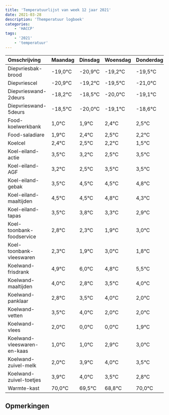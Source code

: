 ```yaml
---
title: 'Temperatuurlijst van week 12 jaar 2021'
date: 2021-03-28
description: 'Themperatuur logboek'
categories:
    - 'HACCP'
tags:
    - '2021'
    - 'temperatuur'
---
```

|Omschrijving|Maandag|Dinsdag|Woensdag|Donderdag|Vrijdag|Zaterdag|Zondag|
|:---|:---|:---|:---|:---|:---|:---|:---|
|Diepvriesbak-brood|-19,0°C|-20,9°C|-19,2°C|-19,5°C|-21,0°C|-20,1°C|-19,6°C|
|Diepvriescel|-20,9°C|-19,2°C|-19,5°C|-21,0°C|-20,1°C|-19,6°C|-19,5°C|
|Diepvrieswand-2deurs|-18,2°C|-18,5°C|-20,0°C|-19,1°C|-18,6°C|-18,5°C|-18,8°C|
|Diepvrieswand-5deurs|-18,5°C|-20,0°C|-19,1°C|-18,6°C|-18,5°C|-18,8°C|-19,5°C|
|Food-koelwerkbank|1,0°C|1,9°C|2,4°C|2,5°C|2,2°C|1,5°C|2,5°C|
|Food-saladiare|1,9°C|2,4°C|2,5°C|2,2°C|1,5°C|2,5°C|2,5°C|
|Koelcel|2,4°C|2,5°C|2,2°C|1,5°C|2,5°C|2,5°C|2,8°C|
|Koel-eiland-actie|3,5°C|3,2°C|2,5°C|3,5°C|3,5°C|3,8°C|3,3°C|
|Koel-eiland-AGF|3,2°C|2,5°C|3,5°C|3,5°C|3,8°C|3,3°C|2,9°C|
|Koel-eiland-gebak|3,5°C|4,5°C|4,5°C|4,8°C|4,3°C|3,9°C|5,0°C|
|Koel-eiland-maaltijden|4,5°C|4,5°C|4,8°C|4,3°C|3,9°C|5,0°C|3,8°C|
|Koel-eiland-tapas|3,5°C|3,8°C|3,3°C|2,9°C|4,0°C|2,8°C|3,5°C|
|Koel-toonbank-foodservice|2,8°C|2,3°C|1,9°C|3,0°C|1,8°C|2,5°C|3,0°C|
|Koel-toonbank-vleeswaren|2,3°C|1,9°C|3,0°C|1,8°C|2,5°C|3,0°C|1,0°C|
|Koelwand-frisdrank|4,9°C|6,0°C|4,8°C|5,5°C|6,0°C|4,0°C|4,0°C|
|Koelwand-maaltijden|4,0°C|2,8°C|3,5°C|4,0°C|2,0°C|2,0°C|3,9°C|
|Koelwand-panklaar|2,8°C|3,5°C|4,0°C|2,0°C|2,0°C|3,9°C|4,0°C|
|Koelwand-vetten|3,5°C|4,0°C|2,0°C|2,0°C|3,9°C|4,0°C|3,5°C|
|Koelwand-vlees|2,0°C|0,0°C|0,0°C|1,9°C|2,0°C|1,5°C|0,8°C|
|Koelwand-vleeswaren-en-kaas|1,0°C|1,0°C|2,9°C|3,0°C|2,5°C|1,8°C|3,0°C|
|Koelwand-zuivel-melk|2,0°C|3,9°C|4,0°C|3,5°C|2,8°C|4,0°C|2,9°C|
|Koelwand-zuivel-toetjes|3,9°C|4,0°C|3,5°C|2,8°C|4,0°C|2,9°C|3,7°C|
|Warmte-kast|70,0°C|69,5°C|68,8°C|70,0°C|68,9°C|69,7°C|69,3°C|

## Opmerkingen



